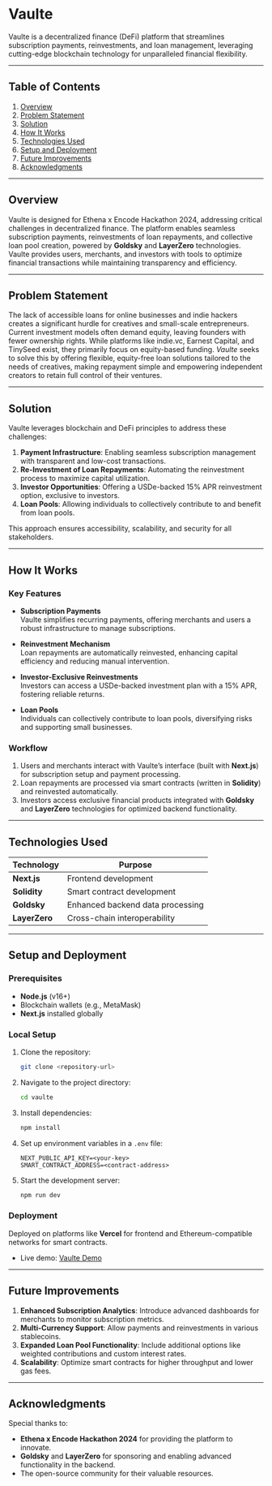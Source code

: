 # Vaulte

Vaulte is a decentralized finance (DeFi) platform that streamlines subscription payments, reinvestments, and loan management, leveraging cutting-edge blockchain technology for unparalleled financial flexibility.

---

## Table of Contents

1. [Overview](#overview)  
2. [Problem Statement](#problem-statement)  
3. [Solution](#solution)  
4. [How It Works](#how-it-works)  
5. [Technologies Used](#technologies-used)  
6. [Setup and Deployment](#setup-and-deployment)  
7. [Future Improvements](#future-improvements)  
8. [Acknowledgments](#acknowledgments)  

---

## Overview

Vaulte is designed for Ethena x Encode Hackathon 2024, addressing critical challenges in decentralized finance. The platform enables seamless subscription payments, reinvestments of loan repayments, and collective loan pool creation, powered by **Goldsky** and **LayerZero** technologies. Vaulte provides users, merchants, and investors with tools to optimize financial transactions while maintaining transparency and efficiency.  

---

## Problem Statement  

The lack of accessible loans for online businesses and indie hackers creates a significant hurdle for creatives and small-scale entrepreneurs. Current investment models often demand equity, leaving founders with fewer ownership rights. While platforms like indie.vc, Earnest Capital, and TinySeed exist, they primarily focus on equity-based funding. *Vaulte* seeks to solve this by offering flexible, equity-free loan solutions tailored to the needs of creatives, making repayment simple and empowering independent creators to retain full control of their ventures.  

---

## Solution

Vaulte leverages blockchain and DeFi principles to address these challenges:  

1. **Payment Infrastructure**: Enabling seamless subscription management with transparent and low-cost transactions.  
2. **Re-Investment of Loan Repayments**: Automating the reinvestment process to maximize capital utilization.  
3. **Investor Opportunities**: Offering a USDe-backed 15% APR reinvestment option, exclusive to investors.  
4. **Loan Pools**: Allowing individuals to collectively contribute to and benefit from loan pools.  

This approach ensures accessibility, scalability, and security for all stakeholders.

---

## How It Works

### Key Features

- **Subscription Payments**  
  Vaulte simplifies recurring payments, offering merchants and users a robust infrastructure to manage subscriptions.

- **Reinvestment Mechanism**  
  Loan repayments are automatically reinvested, enhancing capital efficiency and reducing manual intervention.

- **Investor-Exclusive Reinvestments**  
  Investors can access a USDe-backed investment plan with a 15% APR, fostering reliable returns.

- **Loan Pools**  
  Individuals can collectively contribute to loan pools, diversifying risks and supporting small businesses.

### Workflow  

1. Users and merchants interact with Vaulte’s interface (built with **Next.js**) for subscription setup and payment processing.  
2. Loan repayments are processed via smart contracts (written in **Solidity**) and reinvested automatically.  
3. Investors access exclusive financial products integrated with **Goldsky** and **LayerZero** technologies for optimized backend functionality.  

---

## Technologies Used  

| **Technology** | **Purpose** |  
| --- | --- |  
| **Next.js** | Frontend development |  
| **Solidity** | Smart contract development |  
| **Goldsky** | Enhanced backend data processing |  
| **LayerZero** | Cross-chain interoperability |  

---

## Setup and Deployment  

### Prerequisites  

- **Node.js** (v16+)  
- Blockchain wallets (e.g., MetaMask)  
- **Next.js** installed globally  

### Local Setup  

1. Clone the repository:  
    ```bash  
    git clone <repository-url>  
    ```  

2. Navigate to the project directory:  
    ```bash  
    cd vaulte  
    ```  

3. Install dependencies:  
    ```bash  
    npm install  
    ```  

4. Set up environment variables in a `.env` file:  
    ```  
    NEXT_PUBLIC_API_KEY=<your-key>  
    SMART_CONTRACT_ADDRESS=<contract-address>  
    ```  

5. Start the development server:  
    ```bash  
    npm run dev  
    ```  

### Deployment  

Deployed on platforms like **Vercel** for frontend and Ethereum-compatible networks for smart contracts.  
- Live demo: [Vaulte Demo](https://vaulte.ethena-hackathon.com)  

---

## Future Improvements  

1. **Enhanced Subscription Analytics**: Introduce advanced dashboards for merchants to monitor subscription metrics.  
2. **Multi-Currency Support**: Allow payments and reinvestments in various stablecoins.  
3. **Expanded Loan Pool Functionality**: Include additional options like weighted contributions and custom interest rates.  
4. **Scalability**: Optimize smart contracts for higher throughput and lower gas fees.  

---

## Acknowledgments  

Special thanks to:  
- **Ethena x Encode Hackathon 2024** for providing the platform to innovate.  
- **Goldsky** and **LayerZero** for sponsoring and enabling advanced functionality in the backend.  
- The open-source community for their valuable resources.  
